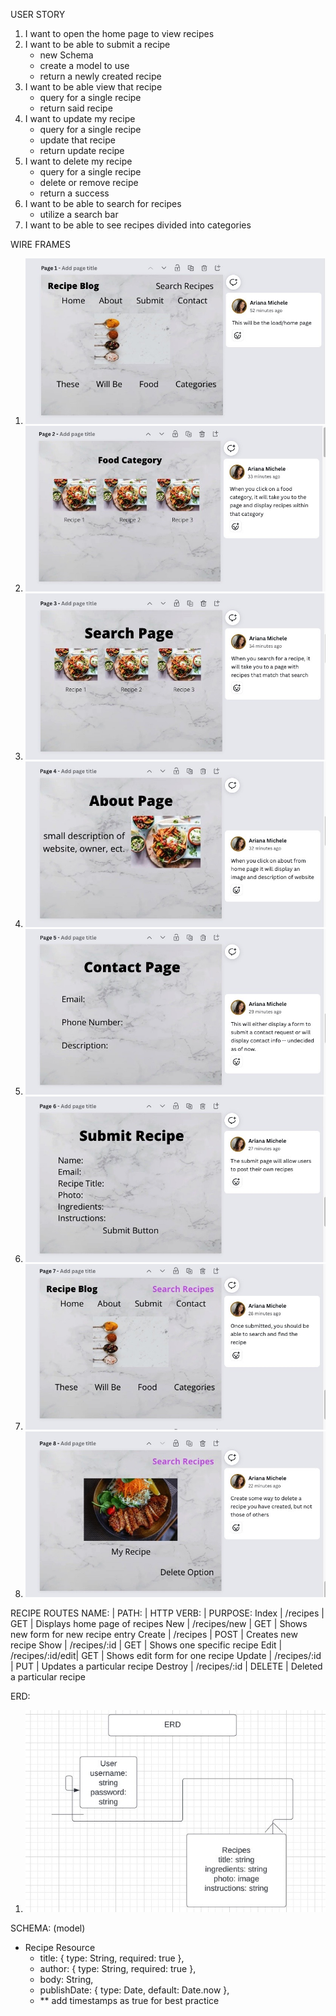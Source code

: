 USER STORY  
1. I want to open the home page to view recipes
2. I want to be able to submit a recipe
    - new Schema
    - create a model to use
    - return a newly created recipe
3. I want to be able view that recipe
    - query for a single recipe
    - return said recipe
4. I want to update my recipe 
    - query for a single recipe
    - update that recipe
    - return update recipe
5. I want to delete my recipe
    - query for a single recipe
    - delete or remove recipe
    - return a success
6. I want to be able to search for recipes
    - utilize a search bar
7. I want to be able to see recipes divided into categories

WIRE FRAMES
1. ![](./Images/projectPhoto1.jpeg)
2. ![](./Images/projectPhoto2.jpeg)
3. ![](./Images/projectPhoto3.jpeg)
4. ![](./Images/projectPhoto4.jpeg)
5. ![](./Images/projectPhoto5.jpeg)
6. ![](./Images/projectPhoto6.jpeg)
7. ![](./Images/projectPhoto7.jpeg)
8. ![](./Images/projectPhoto8.jpeg)

RECIPE ROUTES
NAME:   | PATH:            | HTTP VERB: | PURPOSE:
Index   | /recipes         | GET        | Displays home page of recipes
New     | /recipes/new     | GET        | Shows new form for new recipe entry
Create  | /recipes         | POST       | Creates new recipe
Show    | /recipes/:id     | GET        | Shows one specific recipe
Edit    | /recipes/:id/edit| GET        | Shows edit form for one recipe
Update  | /recipes/:id     | PUT        | Updates a particular recipe
Destroy | /recipes/:id     | DELETE     | Deleted a particular recipe

ERD:
1. ![](./Images/ERD.jpeg)

SCHEMA: (model)
- Recipe Resource
    - title: { type: String, required: true },
    - author: { type: String, required: true },
    - body: String,
    - publishDate: { type: Date, default: Date.now },
    - ** add timestamps as true for best practice